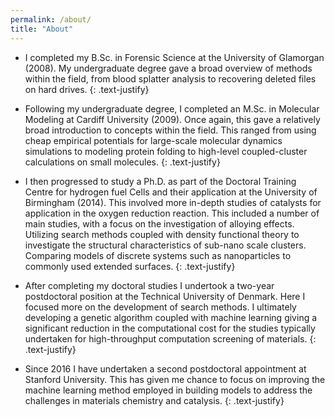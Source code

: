 ```yaml
---
permalink: /about/
title: "About"
---
```


-   I completed my B.Sc. in Forensic Science at the University of Glamorgan
(2008). My undergraduate degree gave a broad overview of methods within the
field, from blood splatter analysis to recovering deleted files on hard drives.
{: .text-justify}

-   Following my undergraduate degree, I completed an M.Sc. in Molecular
Modeling at Cardiff University (2009). Once again, this gave a relatively broad
introduction to concepts within the field. This ranged from using cheap
empirical potentials for large-scale molecular dynamics simulations to modeling
protein folding to high-level coupled-cluster calculations on small molecules.
{: .text-justify}

-   I then progressed to study a Ph.D. as part of the Doctoral Training Centre
for hydrogen fuel Cells and their application at the University of Birmingham
(2014). This involved more in-depth studies of catalysts for application in the
oxygen reduction reaction. This included a number of main studies, with a focus
on the investigation of alloying effects. Utilizing search methods coupled with
density functional theory to investigate the structural characteristics of
sub-nano scale clusters. Comparing models of discrete systems such as
nanoparticles to commonly used extended surfaces.
{: .text-justify}

-   After completing my doctoral studies I undertook a two-year postdoctoral
position at the Technical University of Denmark. Here I focused more on the
development of search methods. I ultimately developing a genetic algorithm
coupled with machine learning giving a significant reduction in the
computational cost for the studies typically undertaken for high-throughput
computation screening of materials.
{: .text-justify}

-   Since 2016 I have undertaken a second postdoctoral appointment at Stanford
University. This has given me chance to focus on improving the machine learning
method employed in building models to address the challenges in materials
chemistry and catalysis.
{: .text-justify}
